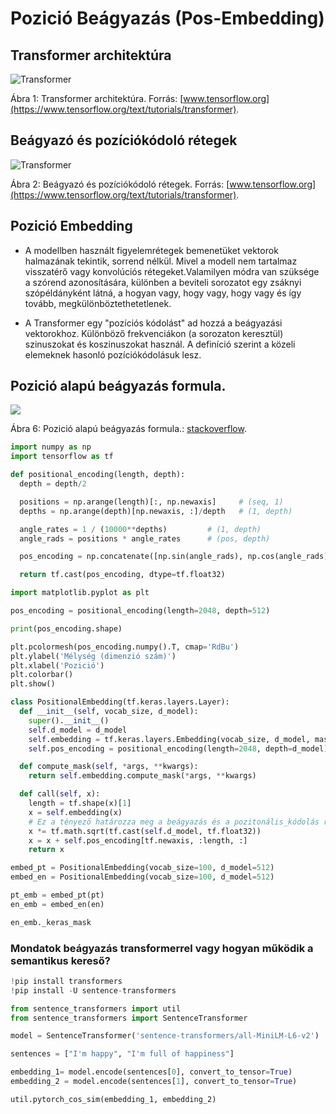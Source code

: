 # Pozició Beágyazás (Pos-Embedding)

## Transformer architektúra

<img src="https://www.tensorflow.org/images/tutorials/transformer/transformer.png" alt="Transformer">

Ábra 1: Transformer architektúra. Forrás: [www.tensorflow.org](https://www.tensorflow.org/text/tutorials/transformer).

## Beágyazó és pozíciókódoló rétegek

<img src="https://www.tensorflow.org/images/tutorials/transformer/PositionalEmbedding.png" alt="Transformer">

Ábra 2: Beágyazó és pozíciókódoló rétegek. Forrás: [www.tensorflow.org](https://www.tensorflow.org/text/tutorials/transformer).

## Pozició Embedding

- A modellben használt figyelemrétegek bemenetüket vektorok halmazának tekintik, sorrend nélkül. Mivel a modell nem tartalmaz visszatérő vagy konvolúciós rétegeket.Valamilyen módra van szüksége a szórend azonosítására, különben a beviteli sorozatot egy zsáknyi szópéldányként látná, a hogyan vagy, hogy vagy, hogy vagy és így tovább, megkülönböztethetetlenek.

- A Transformer egy "pozíciós kódolást" ad hozzá a beágyazási vektorokhoz. Különböző frekvenciákon (a sorozaton keresztül) szinuszokat és koszinuszokat használ. A definíció szerint a közeli elemeknek hasonló pozíciókódolásuk lesz.

## Pozició alapú beágyazás formula.

<img src="https://i.stack.imgur.com/67ADh.png">

Ábra 6: Pozició alapú beágyazás formula.: [stackoverflow](https://i.stack.imgur.com/67ADh.png).

```python
import numpy as np
import tensorflow as tf

def positional_encoding(length, depth):
  depth = depth/2

  positions = np.arange(length)[:, np.newaxis]     # (seq, 1)
  depths = np.arange(depth)[np.newaxis, :]/depth   # (1, depth)

  angle_rates = 1 / (10000**depths)         # (1, depth)
  angle_rads = positions * angle_rates      # (pos, depth)

  pos_encoding = np.concatenate([np.sin(angle_rads), np.cos(angle_rads)],axis=-1)

  return tf.cast(pos_encoding, dtype=tf.float32)
```

```python
import matplotlib.pyplot as plt

pos_encoding = positional_encoding(length=2048, depth=512)

print(pos_encoding.shape)

plt.pcolormesh(pos_encoding.numpy().T, cmap='RdBu')
plt.ylabel('Mélység (dimenzió szám)')
plt.xlabel('Pozició')
plt.colorbar()
plt.show()
```

```python
class PositionalEmbedding(tf.keras.layers.Layer):
  def __init__(self, vocab_size, d_model):
    super().__init__()
    self.d_model = d_model
    self.embedding = tf.keras.layers.Embedding(vocab_size, d_model, mask_zero=True) 
    self.pos_encoding = positional_encoding(length=2048, depth=d_model)

  def compute_mask(self, *args, **kwargs):
    return self.embedding.compute_mask(*args, **kwargs)

  def call(self, x):
    length = tf.shape(x)[1]
    x = self.embedding(x)
    # Ez a tényező határozza meg a beágyazás és a pozitonális_kódolás relatív skáláját.
    x *= tf.math.sqrt(tf.cast(self.d_model, tf.float32))
    x = x + self.pos_encoding[tf.newaxis, :length, :]
    return x
```

```python
embed_pt = PositionalEmbedding(vocab_size=100, d_model=512)
embed_en = PositionalEmbedding(vocab_size=100, d_model=512)

pt_emb = embed_pt(pt)
en_emb = embed_en(en)
```

```python
en_emb._keras_mask
```

### Mondatok beágyazás transformerrel vagy hogyan működik a semantikus kereső?

```python
!pip install transformers
!pip install -U sentence-transformers
```

```python
from sentence_transformers import util
from sentence_transformers import SentenceTransformer

model = SentenceTransformer('sentence-transformers/all-MiniLM-L6-v2')
```

```python
sentences = ["I'm happy", "I'm full of happiness"]

embedding_1= model.encode(sentences[0], convert_to_tensor=True)
embedding_2 = model.encode(sentences[1], convert_to_tensor=True)

util.pytorch_cos_sim(embedding_1, embedding_2)
```